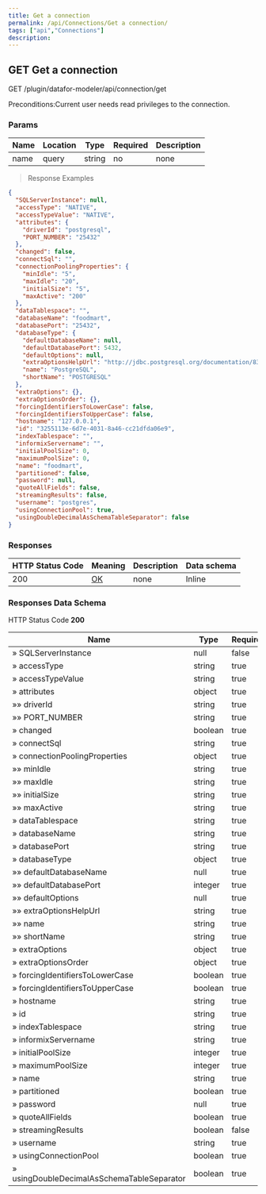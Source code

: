 ```yaml
---
title: Get a connection
permalink: /api/Connections/Get a connection/
tags: ["api","Connections"]
description: 
---
```


## GET Get a connection

GET /plugin/datafor-modeler/api/connection/get

Preconditions:Current user needs read privileges to the connection.

### Params

|Name|Location|Type|Required|Description|
|---|---|---|---|---|
|name|query|string| no |none|

> Response Examples

```json
{
  "SQLServerInstance": null,
  "accessType": "NATIVE",
  "accessTypeValue": "NATIVE",
  "attributes": {
    "driverId": "postgresql",
    "PORT_NUMBER": "25432"
  },
  "changed": false,
  "connectSql": "",
  "connectionPoolingProperties": {
    "minIdle": "5",
    "maxIdle": "20",
    "initialSize": "5",
    "maxActive": "200"
  },
  "dataTablespace": "",
  "databaseName": "foodmart",
  "databasePort": "25432",
  "databaseType": {
    "defaultDatabaseName": null,
    "defaultDatabasePort": 5432,
    "defaultOptions": null,
    "extraOptionsHelpUrl": "http://jdbc.postgresql.org/documentation/83/connect.html#connection-parameters",
    "name": "PostgreSQL",
    "shortName": "POSTGRESQL"
  },
  "extraOptions": {},
  "extraOptionsOrder": {},
  "forcingIdentifiersToLowerCase": false,
  "forcingIdentifiersToUpperCase": false,
  "hostname": "127.0.0.1",
  "id": "3255113e-6d7e-4031-8a46-cc21dfda06e9",
  "indexTablespace": "",
  "informixServername": "",
  "initialPoolSize": 0,
  "maximumPoolSize": 0,
  "name": "foodmart",
  "partitioned": false,
  "password": null,
  "quoteAllFields": false,
  "streamingResults": false,
  "username": "postgres",
  "usingConnectionPool": true,
  "usingDoubleDecimalAsSchemaTableSeparator": false
}
```

### Responses

|HTTP Status Code |Meaning|Description|Data schema|
|---|---|---|---|
|200|[OK](https://tools.ietf.org/html/rfc7231#section-6.3.1)|none|Inline|

### Responses Data Schema

HTTP Status Code **200**

|Name|Type|Required|Restrictions|Title|description|
|---|---|---|---|---|---|
|» SQLServerInstance|null|false|none||none|
|» accessType|string|true|none||none|
|» accessTypeValue|string|true|none||none|
|» attributes|object|true|none||none|
|»» driverId|string|true|none||none|
|»» PORT_NUMBER|string|true|none||none|
|» changed|boolean|true|none||none|
|» connectSql|string|true|none||none|
|» connectionPoolingProperties|object|true|none||none|
|»» minIdle|string|true|none||none|
|»» maxIdle|string|true|none||none|
|»» initialSize|string|true|none||none|
|»» maxActive|string|true|none||none|
|» dataTablespace|string|true|none||none|
|» databaseName|string|true|none||none|
|» databasePort|string|true|none||none|
|» databaseType|object|true|none||none|
|»» defaultDatabaseName|null|true|none||none|
|»» defaultDatabasePort|integer|true|none||none|
|»» defaultOptions|null|true|none||none|
|»» extraOptionsHelpUrl|string|true|none||none|
|»» name|string|true|none||none|
|»» shortName|string|true|none||none|
|» extraOptions|object|true|none||none|
|» extraOptionsOrder|object|true|none||none|
|» forcingIdentifiersToLowerCase|boolean|true|none||none|
|» forcingIdentifiersToUpperCase|boolean|true|none||none|
|» hostname|string|true|none||none|
|» id|string|true|none||none|
|» indexTablespace|string|true|none||none|
|» informixServername|string|true|none||none|
|» initialPoolSize|integer|true|none||none|
|» maximumPoolSize|integer|true|none||none|
|» name|string|true|none||none|
|» partitioned|boolean|true|none||none|
|» password|null|true|none||none|
|» quoteAllFields|boolean|true|none||none|
|» streamingResults|boolean|false|none||none|
|» username|string|true|none||none|
|» usingConnectionPool|boolean|true|none||none|
|» usingDoubleDecimalAsSchemaTableSeparator|boolean|true|none||none|
